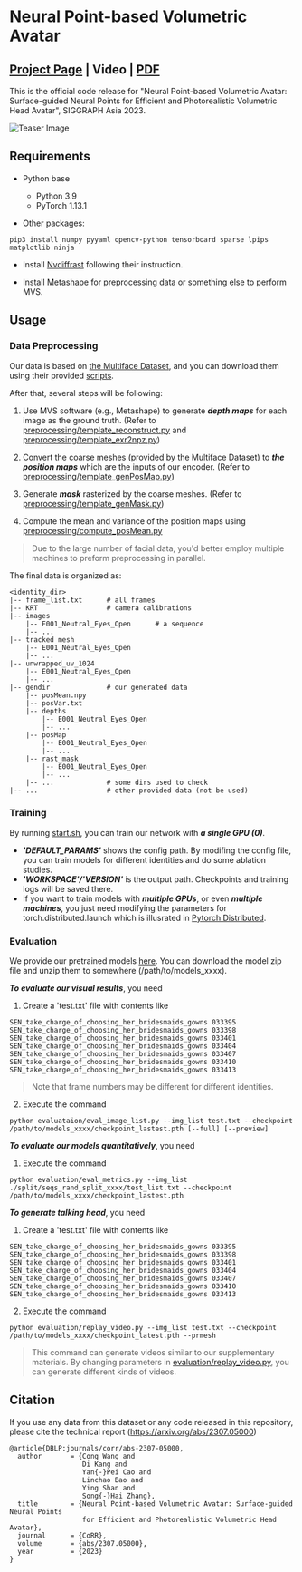 # Neural Point-based Volumetric Avatar

## [Project Page](https://conallwang.github.io/npva.github.io/) | Video | [PDF]([https://arxiv.org/abs/2307.05000](https://dl.acm.org/doi/pdf/10.1145/3610548.3618204))

This is the official code release for "Neural Point-based Volumetric Avatar: Surface-guided Neural Points for Efficient and Photorealistic Volumetric Head Avatar", SIGGRAPH Asia 2023.

![Teaser Image](./assets/teaser_v5.png)

## Requirements

- Python base
    - Python 3.9
    - PyTorch 1.13.1

- Other packages:
```
pip3 install numpy pyyaml opencv-python tensorboard sparse lpips matplotlib ninja
```

- Install [Nvdiffrast](https://nvlabs.github.io/nvdiffrast/#linux) following their instruction.

- Install [Metashape](https://agisoft.freshdesk.com/support/solutions/articles/31000148930-how-to-install-metashape-stand-alone-python-module) for preprocessing data or something else to perform MVS.

## Usage

### Data Preprocessing

Our data is based on [the Multiface Dataset](https://github.com/facebookresearch/multiface/tree/main), and you can download them using their provided [scripts](https://github.com/facebookresearch/multiface/blob/main/download_dataset.py).

After that, several steps will be following:

1. Use MVS software (e.g., Metashape) to generate ***depth maps*** for each image as the ground truth. (Refer to [preprocessing/template_reconstruct.py](./preprocessing/template_reconstruct.py) and [preprocessing/template_exr2npz.py](./preprocessing/template_exr2npz.py))

2. Convert the coarse meshes (provided by the Multiface Dataset) to ***the position maps*** which are the inputs of our encoder. (Refer to [preprocessing/template_genPosMap.py](./preprocessing/template_genPosMap.py))

3. Generate ***mask*** rasterized by the coarse meshes. (Refer to [preprocessing/template_genMask.py](./preprocessing/template_genMask.py))

4. Compute the mean and variance of the position maps using [preprocessing/compute_posMean.py](./preprocessing/compute_posMean.py)

> Due to the large number of facial data, you'd better employ multiple machines to preform preprocessing in parallel.

The final data is organized as:
```
<identity_dir>
|-- frame_list.txt      # all frames
|-- KRT                 # camera calibrations
|-- images
    |-- E001_Neutral_Eyes_Open      # a sequence
    |-- ...
|-- tracked mesh
    |-- E001_Neutral_Eyes_Open
    |-- ...
|-- unwrapped_uv_1024
    |-- E001_Neutral_Eyes_Open
    |-- ...
|-- gendir              # our generated data
    |-- posMean.npy
    |-- posVar.txt
    |-- depths
        |-- E001_Neutral_Eyes_Open
        |-- ...
    |-- posMap
        |-- E001_Neutral_Eyes_Open
        |-- ...
    |-- rast_mask
        |-- E001_Neutral_Eyes_Open
        |-- ...
    |-- ...             # some dirs used to check
|-- ...                 # other provided data (not be used)
```


### Training

By running [start.sh](./start.sh), you can train our network with ***a single GPU (0)***. 

- ***'DEFAULT_PARAMS'*** shows the config path. By modifing the config file, you can train models for different identities and do some ablation studies.
- ***'WORKSPACE'/'VERSION'*** is the output path. Checkpoints and training logs will be saved there.
- If you want to train models with ***multiple GPUs***, or even ***multiple machines***, you just need modifying the parameters for torch.distributed.launch which is illusrated in [Pytorch Distributed](https://pytorch.org/docs/stable/distributed.html).

### Evaluation

We provide our pretrained models [here](https://drive.google.com/drive/folders/19Ot74JMM3vCrpYCqFJj4PefyBBPL5frj?usp=sharing). You can download the model zip file and unzip them to somewhere (/path/to/models_xxxx).

***To evaluate our visual results***, you need

1. Create a 'test.txt' file with contents like
```
SEN_take_charge_of_choosing_her_bridesmaids_gowns 033395
SEN_take_charge_of_choosing_her_bridesmaids_gowns 033398
SEN_take_charge_of_choosing_her_bridesmaids_gowns 033401
SEN_take_charge_of_choosing_her_bridesmaids_gowns 033404
SEN_take_charge_of_choosing_her_bridesmaids_gowns 033407
SEN_take_charge_of_choosing_her_bridesmaids_gowns 033410
SEN_take_charge_of_choosing_her_bridesmaids_gowns 033413
```
> Note that frame numbers may be different for different identities.
2. Execute the command
```
python evaluataion/eval_image_list.py --img_list test.txt --checkpoint /path/to/models_xxxx/checkpoint_lastest.pth [--full] [--preview]
```

***To evaluate our models quantitatively***, you need

1. Execute the command
```
python evaluation/eval_metrics.py --img_list ./split/seqs_rand_split_xxxx/test_list.txt --checkpoint /path/to/models_xxxx/checkpoint_lastest.pth
```

***To generate talking head***, you need

1. Create a 'test.txt' file with contents like
```
SEN_take_charge_of_choosing_her_bridesmaids_gowns 033395
SEN_take_charge_of_choosing_her_bridesmaids_gowns 033398
SEN_take_charge_of_choosing_her_bridesmaids_gowns 033401
SEN_take_charge_of_choosing_her_bridesmaids_gowns 033404
SEN_take_charge_of_choosing_her_bridesmaids_gowns 033407
SEN_take_charge_of_choosing_her_bridesmaids_gowns 033410
SEN_take_charge_of_choosing_her_bridesmaids_gowns 033413
```

2. Execute the command
```
python evaluation/replay_video.py --img_list test.txt --checkpoint /path/to/models_xxxx/checkpoint_latest.pth --prmesh
```
> This command can generate videos similar to our supplementary materials. By changing parameters in [evaluation/replay_video.py](./evaluation/replay_video.py), you can generate different kinds of videos.

## Citation

If you use any data from this dataset or any code released in this repository, please cite the technical report (https://arxiv.org/abs/2307.05000)

```
@article{DBLP:journals/corr/abs-2307-05000,
  author       = {Cong Wang and
                  Di Kang and
                  Yan{-}Pei Cao and
                  Linchao Bao and
                  Ying Shan and
                  Song{-}Hai Zhang},
  title        = {Neural Point-based Volumetric Avatar: Surface-guided Neural Points
                  for Efficient and Photorealistic Volumetric Head Avatar},
  journal      = {CoRR},
  volume       = {abs/2307.05000},
  year         = {2023}
}
```

